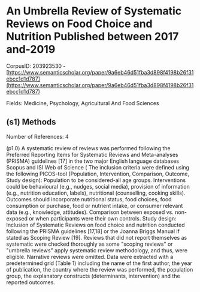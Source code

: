 # An Umbrella Review of Systematic Reviews on Food Choice and Nutrition Published between 2017 and-2019

CorpusID: 203923530 - [https://www.semanticscholar.org/paper/9a6eb46d51fba3d898f4198b26f31ebcc1d1d787](https://www.semanticscholar.org/paper/9a6eb46d51fba3d898f4198b26f31ebcc1d1d787)

Fields: Medicine, Psychology, Agricultural And Food Sciences

## (s1) Methods
Number of References: 4

(p1.0) A systematic review of reviews was performed following the Preferred Reporting Items for Systematic Reviews and Meta-analyses (PRISMA) guidelines [17] in the two major English language databases Scopus and ISI Web of Science ( The inclusion criteria were defined using the following PICOS-tool (Population, Intervention, Comparison, Outcome, Study design): Population to be considered-all age groups. Interventions could be behavioural (e.g., nudges, social media), provision of information (e.g., nutrition education, labels), nutritional (counselling, cooking skills). Outcomes should incorporate nutritional status, food choices, food consumption or purchase, food or nutrient intake, or consumer relevant data (e.g., knowledge, attitudes). Comparison between exposed vs. non-exposed or when participants were their own controls. Study design: Inclusion of Systematic Reviews on food choice and nutrition conducted following the PRISMA guidelines [17,18] or the Joanna Briggs Manual if stated as Scoping Review [19]. Reviews that did not report themselves as systematic were checked thoroughly as some "scoping reviews" or "umbrella reviews" apply systematic review methodology, and thus, were eligible. Narrative reviews were omitted. Data were extracted with a predetermined grid (Table 1) including the name of the first author, the year of publication, the country where the review was performed, the population group, the explanatory constructs (determinants, intervention) and the reported outcomes.
